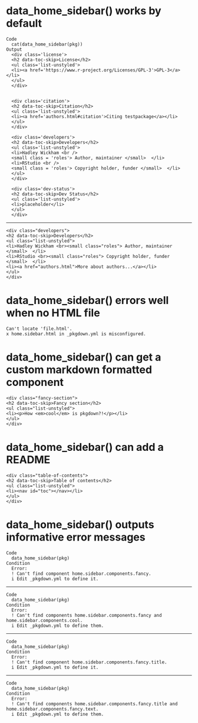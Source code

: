 # data_home_sidebar() works by default

    Code
      cat(data_home_sidebar(pkg))
    Output
      <div class='license'>
      <h2 data-toc-skip>License</h2>
      <ul class='list-unstyled'>
      <li><a href='https://www.r-project.org/Licenses/GPL-3'>GPL-3</a></li>
      </ul>
      </div>
      
      
      <div class='citation'>
      <h2 data-toc-skip>Citation</h2>
      <ul class='list-unstyled'>
      <li><a href='authors.html#citation'>Citing testpackage</a></li>
      </ul>
      </div>
      
      <div class='developers'>
      <h2 data-toc-skip>Developers</h2>
      <ul class='list-unstyled'>
      <li>Hadley Wickham <br />
      <small class = 'roles'> Author, maintainer </small>  </li>
      <li>RStudio <br />
      <small class = 'roles'> Copyright holder, funder </small>  </li>
      </ul>
      </div>
      
      <div class='dev-status'>
      <h2 data-toc-skip>Dev Status</h2>
      <ul class='list-unstyled'>
      <li>placeholder</li>
      </ul>
      </div>

---

    <div class="developers">
    <h2 data-toc-skip>Developers</h2>
    <ul class="list-unstyled">
    <li>Hadley Wickham <br><small class="roles"> Author, maintainer </small>  </li>
    <li>RStudio <br><small class="roles"> Copyright holder, funder </small>  </li>
    <li><a href="authors.html">More about authors...</a></li>
    </ul>
    </div>

# data_home_sidebar() errors well when no HTML file

    Can't locate 'file.html'.
    x home.sidebar.html in _pkgdown.yml is misconfigured.

# data_home_sidebar() can get a custom markdown formatted component

    <div class="fancy-section">
    <h2 data-toc-skip>Fancy section</h2>
    <ul class="list-unstyled">
    <li><p>How <em>cool</em> is pkgdown?!</p></li>
    </ul>
    </div>

# data_home_sidebar() can add a README

    <div class="table-of-contents">
    <h2 data-toc-skip>Table of contents</h2>
    <ul class="list-unstyled">
    <li><nav id="toc"></nav></li>
    </ul>
    </div>

# data_home_sidebar() outputs informative error messages

    Code
      data_home_sidebar(pkg)
    Condition
      Error:
      ! Can't find component home.sidebar.components.fancy.
      i Edit _pkgdown.yml to define it.

---

    Code
      data_home_sidebar(pkg)
    Condition
      Error:
      ! Can't find components home.sidebar.components.fancy and home.sidebar.components.cool.
      i Edit _pkgdown.yml to define them.

---

    Code
      data_home_sidebar(pkg)
    Condition
      Error:
      ! Can't find component home.sidebar.components.fancy.title.
      i Edit _pkgdown.yml to define it.

---

    Code
      data_home_sidebar(pkg)
    Condition
      Error:
      ! Can't find components home.sidebar.components.fancy.title and home.sidebar.components.fancy.text.
      i Edit _pkgdown.yml to define them.

